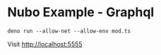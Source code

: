 # Nubo Example - Graphql

```
deno run --allow-net --allow-env mod.ts
```

Visit [http://localhost:5555](http://localhost:5555)
